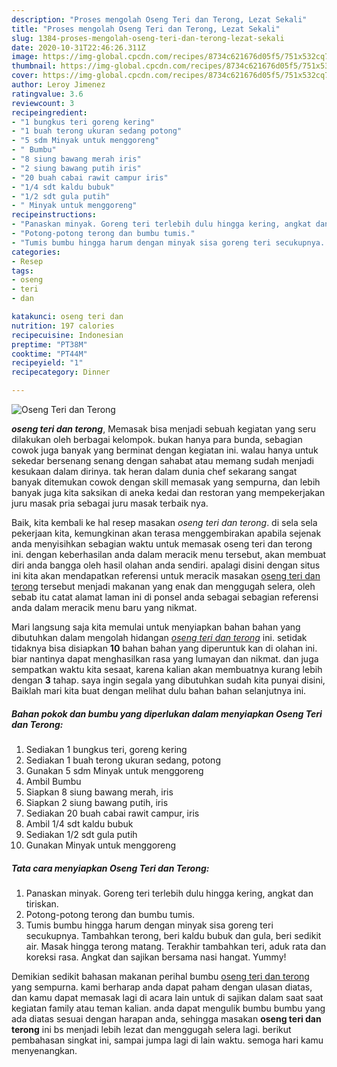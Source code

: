```yaml
---
description: "Proses mengolah Oseng Teri dan Terong, Lezat Sekali"
title: "Proses mengolah Oseng Teri dan Terong, Lezat Sekali"
slug: 1384-proses-mengolah-oseng-teri-dan-terong-lezat-sekali
date: 2020-10-31T22:46:26.311Z
image: https://img-global.cpcdn.com/recipes/8734c621676d05f5/751x532cq70/oseng-teri-dan-terong-foto-resep-utama.jpg
thumbnail: https://img-global.cpcdn.com/recipes/8734c621676d05f5/751x532cq70/oseng-teri-dan-terong-foto-resep-utama.jpg
cover: https://img-global.cpcdn.com/recipes/8734c621676d05f5/751x532cq70/oseng-teri-dan-terong-foto-resep-utama.jpg
author: Leroy Jimenez
ratingvalue: 3.6
reviewcount: 3
recipeingredient:
- "1 bungkus teri goreng kering"
- "1 buah terong ukuran sedang potong"
- "5 sdm Minyak untuk menggoreng"
- " Bumbu"
- "8 siung bawang merah iris"
- "2 siung bawang putih iris"
- "20 buah cabai rawit campur iris"
- "1/4 sdt kaldu bubuk"
- "1/2 sdt gula putih"
- " Minyak untuk menggoreng"
recipeinstructions:
- "Panaskan minyak. Goreng teri terlebih dulu hingga kering, angkat dan tiriskan."
- "Potong-potong terong dan bumbu tumis."
- "Tumis bumbu hingga harum dengan minyak sisa goreng teri secukupnya. Tambahkan terong, beri kaldu bubuk dan gula, beri sedikit air. Masak hingga terong matang. Terakhir tambahkan teri, aduk rata dan koreksi rasa. Angkat dan sajikan bersama nasi hangat. Yummy!"
categories:
- Resep
tags:
- oseng
- teri
- dan

katakunci: oseng teri dan 
nutrition: 197 calories
recipecuisine: Indonesian
preptime: "PT38M"
cooktime: "PT44M"
recipeyield: "1"
recipecategory: Dinner

---
```



![Oseng Teri dan Terong](https://img-global.cpcdn.com/recipes/8734c621676d05f5/751x532cq70/oseng-teri-dan-terong-foto-resep-utama.jpg)

<b><i>oseng teri dan terong</i></b>, Memasak bisa menjadi sebuah kegiatan yang seru dilakukan oleh berbagai kelompok. bukan hanya para bunda, sebagian cowok juga banyak yang berminat dengan kegiatan ini. walau hanya untuk sekedar bersenang senang dengan sahabat atau memang sudah menjadi kesukaan dalam dirinya. tak heran dalam dunia chef sekarang sangat banyak ditemukan cowok dengan skill memasak yang sempurna, dan lebih banyak juga kita saksikan di aneka kedai dan restoran yang mempekerjakan juru masak pria sebagai juru masak terbaik nya.

Baik, kita kembali ke hal resep masakan <i>oseng teri dan terong</i>. di sela sela pekerjaan kita, kemungkinan akan terasa menggembirakan apabila sejenak anda menyisihkan sebagian waktu untuk memasak oseng teri dan terong ini. dengan keberhasilan anda dalam meracik menu tersebut, akan membuat diri anda bangga oleh hasil olahan anda sendiri. apalagi disini dengan situs ini kita akan mendapatkan referensi untuk meracik masakan <u>oseng teri dan terong</u> tersebut menjadi makanan yang enak dan menggugah selera, oleh sebab itu catat alamat laman ini di ponsel anda sebagai sebagian referensi anda dalam meracik menu baru yang nikmat.




Mari langsung saja kita memulai untuk menyiapkan bahan bahan yang dibutuhkan dalam mengolah hidangan <u><i>oseng teri dan terong</i></u> ini. setidak tidaknya bisa disiapkan <b>10</b> bahan bahan yang diperuntuk kan di olahan ini. biar nantinya dapat menghasilkan rasa yang lumayan dan nikmat. dan juga sempatkan waktu kita sesaat, karena kalian akan membuatnya kurang lebih dengan <b>3</b> tahap. saya ingin segala yang dibutuhkan sudah kita punyai disini, Baiklah mari kita buat dengan melihat dulu bahan bahan selanjutnya ini.

<!--inarticleads1-->

##### Bahan pokok dan bumbu yang diperlukan dalam menyiapkan Oseng Teri dan Terong:

1. Sediakan 1 bungkus teri, goreng kering
1. Sediakan 1 buah terong ukuran sedang, potong
1. Gunakan 5 sdm Minyak untuk menggoreng
1. Ambil  Bumbu
1. Siapkan 8 siung bawang merah, iris
1. Siapkan 2 siung bawang putih, iris
1. Sediakan 20 buah cabai rawit campur, iris
1. Ambil 1/4 sdt kaldu bubuk
1. Sediakan 1/2 sdt gula putih
1. Gunakan  Minyak untuk menggoreng




<!--inarticleads2-->

##### Tata cara menyiapkan Oseng Teri dan Terong:

1. Panaskan minyak. Goreng teri terlebih dulu hingga kering, angkat dan tiriskan.
1. Potong-potong terong dan bumbu tumis.
1. Tumis bumbu hingga harum dengan minyak sisa goreng teri secukupnya. Tambahkan terong, beri kaldu bubuk dan gula, beri sedikit air. Masak hingga terong matang. Terakhir tambahkan teri, aduk rata dan koreksi rasa. Angkat dan sajikan bersama nasi hangat. Yummy!




Demikian sedikit bahasan makanan perihal bumbu <u>oseng teri dan terong</u> yang sempurna. kami berharap anda dapat paham dengan ulasan diatas, dan kamu dapat memasak lagi di acara lain untuk di sajikan dalam saat saat kegiatan family atau teman kalian. anda dapat mengulik bumbu bumbu yang ada diatas sesuai dengan harapan anda, sehingga masakan <b>oseng teri dan terong</b> ini bs menjadi lebih lezat dan menggugah selera lagi. berikut pembahasan singkat ini, sampai jumpa lagi di lain waktu. semoga hari kamu menyenangkan.
